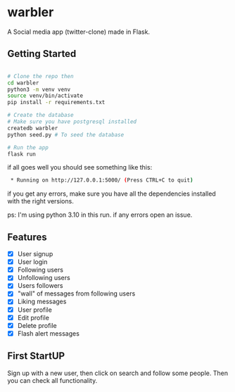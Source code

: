 # warbler

A Social media app (twitter-clone) made in Flask.

## Getting Started

```bash

# Clone the repo then
cd warbler
python3 -m venv venv
source venv/bin/activate
pip install -r requirements.txt

# Create the database
# Make sure you have postgresql installed
createdb warbler
python seed.py # To seed the database

# Run the app
flask run
```

if all goes well you should see something like this:

```bash
 * Running on http://127.0.0.1:5000/ (Press CTRL+C to quit)
```

if you get any errors, make sure you have all the dependencies installed
with the right versions.

ps: I'm using python 3.10 in this run. if any errors open an issue.

## Features

- [x] User signup
- [x] User login
- [x] Following users
- [x] Unfollowing users
- [x] Users followers
- [x] "wall" of messages from following users
- [x] Liking messages
- [x] User profile
- [x] Edit profile
- [x] Delete profile
- [x] Flash alert messages

## First StartUP

Sign up with a new user, then click on search and follow some people.
Then you can check all functionality.
